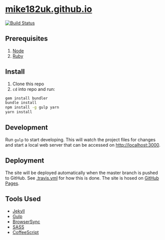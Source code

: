 # [mike182uk.github.io](https://mike182uk.github.io)

[![Build Status](https://img.shields.io/travis/mike182uk/mike182uk.github.io.svg?style=flat-square)](http://travis-ci.org/mike182uk/mike182uk.github.io)

## Prerequisites

1. [Node](http://nodejs.org/)
2. [Ruby](https://www.ruby-lang.org/)

## Install

1. Clone this repo
2. `cd` into repo and run:

```bash
gem install bundler
bundle install
npm install -g gulp yarn
yarn install
```

## Development

Run `gulp` to start developing. This will watch the project files for changes and start a local web server that can be accessed on [http://localhost:3000](http://localhost:3000).

## Deployment

The site will be deployed automatically when the master branch is pushed to GitHub. See [.travis.yml](.travis.yml) for how this is done. The site is hosed on [GitHub Pages](https://pages.github.com/).

## Tools Used

- [Jekyll](https://jekyllrb.com/)
- [Gulp](http://gulpjs.com/)
- [BrowserSync](https://www.browsersync.io/)
- [SASS](http://sass-lang.com/)
- [CoffeeScript](http://coffeescript.org/)
